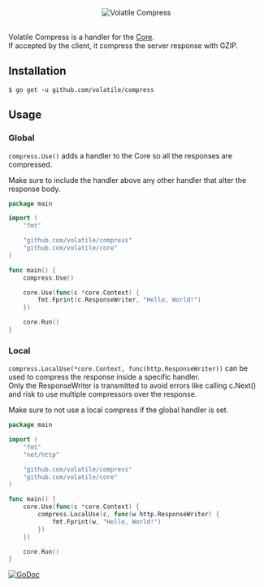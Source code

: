 <p align="center"><img src="http://volatile.whitedevops.com/images/repositories/compress/logo.png" alt="Volatile Compress" title="Volatile Compress"><br><br></p>

Volatile Compress is a handler for the [Core](https://github.com/volatile/core).  
If accepted by the client, it compress the server response with GZIP.



## Installation

```Shell
$ go get -u github.com/volatile/compress
```

## Usage

### Global

`compress.Use()` adds a handler to the Core so all the responses are compressed.

Make sure to include the handler above any other handler that alter the response body.

```Go
package main

import (
	"fmt"

	"github.com/volatile/compress"
	"github.com/volatile/core"
)

func main() {
	compress.Use()

	core.Use(func(c *core.Context) {
		fmt.Fprint(c.ResponseWriter, "Hello, World!")
	})

	core.Run()
}
```

### Local

`compress.LocalUse(*core.Context, func(http.ResponseWriter))` can be used to compress the response inside a specific handler.  
Only the ResponseWriter is transmitted to avoid errors like calling c.Next() and risk to use multiple compressors over the response.

Make sure to not use a local compress if the global handler is set.

```Go
package main

import (
	"fmt"
	"net/http"

	"github.com/volatile/compress"
	"github.com/volatile/core"
)

func main() {
	core.Use(func(c *core.Context) {
		compress.LocalUse(c, func(w http.ResponseWriter) {
			fmt.Fprint(w, "Hello, World!")
		})
	})

	core.Run()
}
```

[![GoDoc](https://godoc.org/github.com/volatile/compress?status.svg)](https://godoc.org/github.com/volatile/compress)
